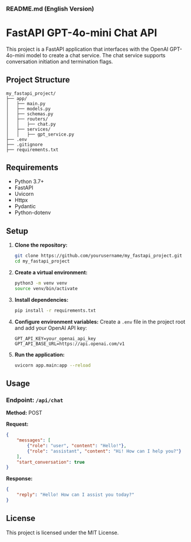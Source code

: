 ### README.md (English Version)

# FastAPI GPT-4o-mini Chat API

This project is a FastAPI application that interfaces with the OpenAI GPT-4o-mini model to create a chat service. The chat service supports conversation initiation and termination flags.

## Project Structure

```
my_fastapi_project/
├── app/
│   ├── main.py
│   ├── models.py
│   ├── schemas.py
│   ├── routers/
│   │   ├── chat.py
│   ├── services/
│   │   ├── gpt_service.py
├── .env
├── .gitignore
├── requirements.txt
```

## Requirements

- Python 3.7+
- FastAPI
- Uvicorn
- Httpx
- Pydantic
- Python-dotenv

## Setup

1. **Clone the repository:**
    ```bash
    git clone https://github.com/yourusername/my_fastapi_project.git
    cd my_fastapi_project
    ```

2. **Create a virtual environment:**
    ```bash
    python3 -m venv venv
    source venv/bin/activate
    ```

3. **Install dependencies:**
    ```bash
    pip install -r requirements.txt
    ```

4. **Configure environment variables:**
    Create a `.env` file in the project root and add your OpenAI API key:
    ```plaintext
    GPT_API_KEY=your_openai_api_key
    GPT_API_BASE_URL=https://api.openai.com/v1
    ```

5. **Run the application:**
    ```bash
    uvicorn app.main:app --reload
    ```

## Usage

### Endpoint: `/api/chat`

**Method:** POST

**Request:**
```json
{
    "messages": [
        {"role": "user", "content": "Hello!"},
        {"role": "assistant", "content": "Hi! How can I help you?"}
    ],
    "start_conversation": true
}
```

**Response:**
```json
{
    "reply": "Hello! How can I assist you today?"
}
```

## License

This project is licensed under the MIT License.